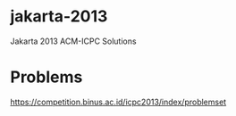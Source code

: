 # jakarta-2013
Jakarta 2013 ACM-ICPC Solutions

# Problems
https://competition.binus.ac.id/icpc2013/index/problemset
